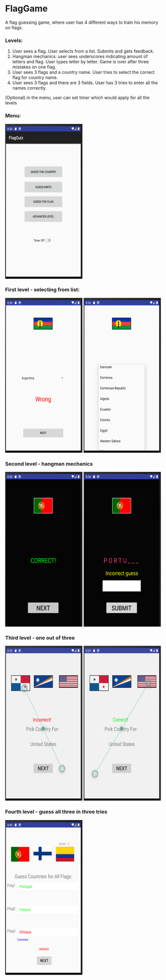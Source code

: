 # FlagGame
A flag guessing game, where user has 4 different ways to train his memory on flags.

### Levels:
1. User sees a flag. User selects from a list. Submits and gets feedback.
2. Hangman mechanics: user sees underscores indicating amount of letters and flag. User types letter by letter. Game is over after three mistakes on one flag. 
3. User sees 3 flags and a country name. User tries to select the correct flag for country name.
4. User sees 3 flags and there are 3 fields. User has 3 tries to enter all the names correctly.  

(Optional) in the menu, user can set timer which would apply for all the levels
 
### Menu:
<img src="/Screenshots/main.png" width="250" height="500">

### First level - selecting from list:
<img src="/Screenshots/9.png" width="250" height="500">
<img src="/Screenshots/10.png" width="250" height="500">

### Second level - hangman mechanics
<img src="/Screenshots/7.png" width="250" height="500">
<img src="/Screenshots/8.png" width="250" height="500">

### Third level - one out of three
<img src="/Screenshots/3.png" width="250" height="500">
<img src="/Screenshots/4.png" width="250" height="500">

### Fourth level - guess all three in three tries
<img src="/Screenshots/5.png" width="250" height="500">







